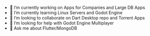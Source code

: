 
- 🔭 I’m currently working on Apps for Companies and Large DB Apps
- 🌱 I’m currently learning Linux Servers and Godot Engine
- 👯 I’m looking to collaborate on Dart Desktop repo and Torrent Apps
- 🤔 I’m looking for help with Godot Engine Multiplayer
- 💬 Ask me about Flutter/MongoDB
